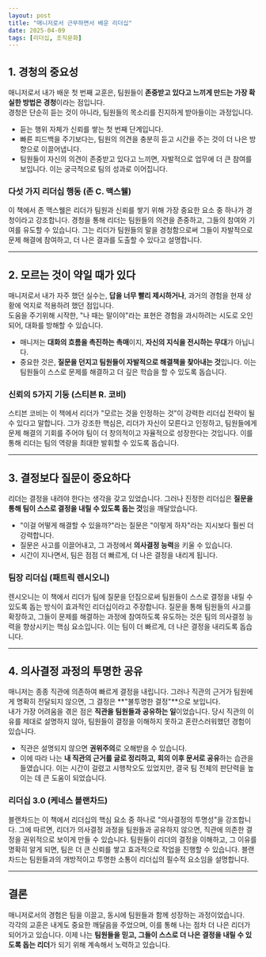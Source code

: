 ```yaml
---
layout: post
title: "매니저로서 근무하면서 배운 리더십"
date: 2025-04-09
tags: [리더십, 조직문화]
---
```


## 1. **경청의 중요성**
매니저로서 내가 배운 첫 번째 교훈은, 팀원들이 **존중받고 있다고 느끼게 만드는 가장 확실한 방법은 경청**이라는 점입니다.  
경청은 단순히 듣는 것이 아니라, 팀원들의 목소리를 진지하게 받아들이는 과정입니다.

- 듣는 행위 자체가 신뢰를 쌓는 첫 번째 단계입니다.
- 빠른 피드백을 주기보다는, 팀원의 의견을 충분히 듣고 시간을 주는 것이 더 나은 방향으로 이끌어냅니다.
- 팀원들이 자신의 의견이 존중받고 있다고 느끼면, 자발적으로 업무에 더 큰 참여를 보입니다. 이는 궁극적으로 팀의 성과로 이어집니다.

### **다섯 가지 리더십 행동 (존 C. 맥스웰)**  
이 책에서 존 맥스웰은 리더가 팀원과 신뢰를 쌓기 위해 가장 중요한 요소 중 하나가 경청이라고 강조합니다. 경청을 통해 리더는 팀원들의 의견을 존중하고, 그들의 참여와 기여를 유도할 수 있습니다. 그는 리더가 팀원들의 말을 경청함으로써 그들이 자발적으로 문제 해결에 참여하고, 더 나은 결과를 도출할 수 있다고 설명합니다.

---

## 2. **모르는 것이 약일 때가 있다**
매니저로서 내가 자주 했던 실수는, **답을 너무 빨리 제시하거나**, 과거의 경험을 현재 상황에 억지로 적용하려 했던 점입니다.  
도움을 주기위해 시작한, "나 때는 말이야"라는 표현은 경험을 과시하려는 시도로 오인되어, 대화를 방해할 수 있습니다.

- 매니저는 **대화의 흐름을 촉진하는 촉매**이지, **자신의 지식을 전시하는 무대**가 아닙니다.
- 중요한 것은, **질문을 던지고 팀원들이 자발적으로 해결책을 찾아내는 것**입니다. 이는 팀원들이 스스로 문제를 해결하고 더 깊은 학습을 할 수 있도록 돕습니다.

### **신뢰의 5가지 기둥 (스티븐 R. 코비)**  
스티븐 코비는 이 책에서 리더가 "모르는 것을 인정하는 것"이 강력한 리더십 전략이 될 수 있다고 말합니다. 그가 강조한 핵심은, 리더가 자신이 모른다고 인정하고, 팀원들에게 문제 해결의 기회를 주어야 팀이 더 창의적이고 자율적으로 성장한다는 것입니다. 이를 통해 리더는 팀의 역량을 최대한 발휘할 수 있도록 돕습니다.

---

## 3. **결정보다 질문이 중요하다**
리더는 결정을 내려야 한다는 생각을 갖고 있었습니다. 그러나 진정한 리더십은 **질문을 통해 팀이 스스로 결정을 내릴 수 있도록 돕는 것**임을 깨달았습니다.

- "이걸 어떻게 해결할 수 있을까?"라는 질문은 "이렇게 하자"라는 지시보다 훨씬 더 강력합니다.
- 질문은 사고를 이끌어내고, 그 과정에서 **의사결정 능력**을 키울 수 있습니다.
- 시간이 지나면서, 팀은 점점 더 빠르게, 더 나은 결정을 내리게 됩니다.

### **팀장 리더십 (패트릭 렌시오니)**  
렌시오니는 이 책에서 리더가 팀에 질문을 던짐으로써 팀원들이 스스로 결정을 내릴 수 있도록 돕는 방식이 효과적인 리더십이라고 주장합니다. 질문을 통해 팀원들의 사고를 확장하고, 그들이 문제를 해결하는 과정에 참여하도록 유도하는 것은 팀의 의사결정 능력을 향상시키는 핵심 요소입니다. 이는 팀이 더 빠르게, 더 나은 결정을 내리도록 돕습니다.

---

## 4. **의사결정 과정의 투명한 공유**
매니저는 종종 직관에 의존하여 빠르게 결정을 내립니다. 그러나 직관의 근거가 팀원에게 명확히 전달되지 않으면, 그 결정은 **"불투명한 결정"**으로 보입니다.  
내가 가장 어려움을 겪은 점은 **직관을 팀원들과 공유하는 일**이었습니다. 당시 직관의 이유를 제대로 설명하지 않아, 팀원들이 결정을 이해하지 못하고 혼란스러워했던 경험이 있습니다.

- 직관은 설명되지 않으면 **권위주의**로 오해받을 수 있습니다.
- 이에 따라 나는 **내 직관의 근거를 글로 정리하고, 회의 이후 문서로 공유**하는 습관을 들였습니다. 이는 시간이 걸렸고 시행착오도 있었지만, 결국 팀 전체의 판단력을 높이는 데 큰 도움이 되었습니다.

### **리더십 3.0 (케네스 블랜차드)**  
블랜차드는 이 책에서 리더십의 핵심 요소 중 하나로 "의사결정의 투명성"을 강조합니다. 그에 따르면, 리더가 의사결정 과정을 팀원들과 공유하지 않으면, 직관에 의존한 결정을 권위적으로 보이게 만들 수 있습니다. 팀원들이 리더의 결정을 이해하고, 그 이유를 명확히 알게 되면, 팀은 더 큰 신뢰를 쌓고 효과적으로 작업을 진행할 수 있습니다. 블랜차드는 팀원들과의 개방적이고 투명한 소통이 리더십의 필수적 요소임을 설명합니다.

---

## **결론**
매니저로서의 경험은 팀을 이끌고, 동시에 팀원들과 함께 성장하는 과정이었습니다.  
각각의 교훈은 내게도 중요한 깨달음을 주었으며, 이를 통해 나는 점차 더 나은 리더가 되어가고 있습니다. 이제 나는 **팀원들을 믿고, 그들이 스스로 더 나은 결정을 내릴 수 있도록 돕는 리더**가 되기 위해 계속해서 노력하고 있습니다.

